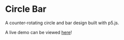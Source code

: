 # Circle Bar

A counter-rotating circle and bar design built with p5.js.

A live demo can be viewed [here](https://codepen.io/mattgaskey/pen/YYrdrB)!